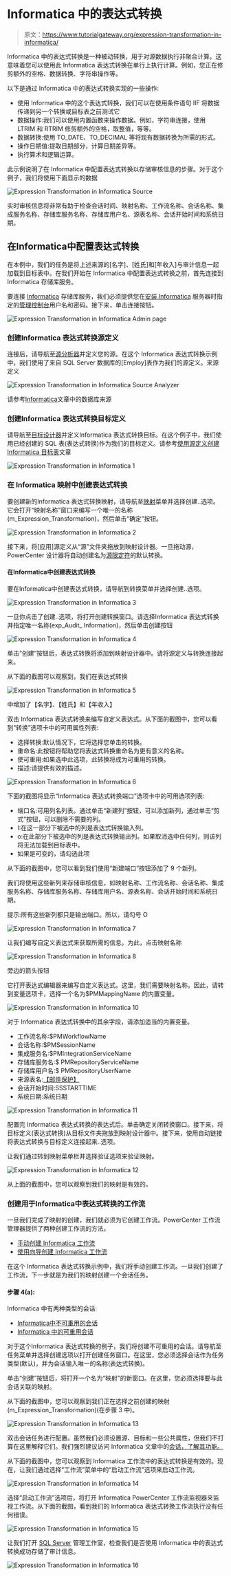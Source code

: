 # Informatica 中的表达式转换

> 原文：<https://www.tutorialgateway.org/expression-transformation-in-informatica/>

Informatica 中的表达式转换是一种被动转换，用于对源数据执行非聚合计算。这意味着您可以使用此 Informatica 表达式转换在单行上执行计算。例如，您正在修剪额外的空格、数据转换、字符串操作等。

以下是通过 Informatica 中的表达式转换实现的一些操作:

*   使用 Informatica 中的这个表达式转换，我们可以在使用条件语句 IIF 将数据传递到另一个转换或目标表之前测试它
*   数据操作:我们可以使用内置函数来操作数据。例如，字符串连接，使用 LTRIM 和 RTRIM 修剪额外的空格，取整值，等等。
*   数据转换:使用 TO_DATE、TO_DECIMAL 等将现有数据转换为所需的形式。
*   操作日期值:提取日期部分，计算日期差异等。
*   执行算术和逻辑运算。

此示例说明了在 Informatica 中配置表达式转换以存储审核信息的步骤。对于这个例子，我们将使用下面显示的数据

![Expression Transformation in Informatica Source](img/5f9de702a57b094e67843e59718ae291.png)

实时审核信息将非常有助于检查会话时间、映射名称、工作流名称、会话名称、集成服务名称、存储库服务名称、存储库用户名、源表名称、会话开始时间和系统日期。

## 在Informatica中配置表达式转换

在本例中，我们的任务是将上述来源的[名字]、[姓氏]和[年收入]与审计信息一起加载到目标表中。在我们开始在 Informatica 中配置表达式转换之前，首先连接到 Informatica 存储库服务。

要连接 [Informatica](https://www.tutorialgateway.org/informatica/) 存储库服务，我们必须提供您在[安装 Informatica](https://www.tutorialgateway.org/how-to-install-informatica/) 服务器时指定的[管理控制台](https://www.tutorialgateway.org/informatica-admin-console/)用户名和密码。接下来，单击连接按钮。

![Expression Transformation in Informatica Admin page](img/94f8d80d63361b2bfd960a0a92f0d45f.png)

### 创建Informatica 表达式转换源定义

连接后，请导航至[源分析器](https://www.tutorialgateway.org/informatica-source-analyzer/)并定义您的源。在这个 Informatica 表达式转换示例中，我们使用了来自 SQL Server 数据库的[Employ]表作为我们的源定义。来源定义

![Expression Transformation in Informatica Source Analyzer](img/e63f19bce03a01ee949968e30166a68a.png)

请参考[Informatica](https://www.tutorialgateway.org/database-source-in-informatica/)文章中的数据库来源

### 创建Informatica 表达式转换目标定义

请导航至[目标设计器](https://www.tutorialgateway.org/target-designer-in-informatica/)并定义Informatica 表达式转换目标。在这个例子中，我们使用已经创建的 SQL 表(表达式转换)作为我们的目标定义。请参考[使用源定义创建Informatica 目标表](https://www.tutorialgateway.org/create-informatica-target-table-using-source-definition/)文章

![Expression Transformation in Informatica 1](img/055cb346a6873bd71093fca76abde346.png)

### 在 Informatica 映射中创建表达式转换

要创建新的Informatica 表达式转换映射，请导航至[映射](https://www.tutorialgateway.org/informatica-mapping/)菜单并选择创建..选项。它会打开“映射名称”窗口来编写一个唯一的名称(m_Expression_Transformation)，然后单击“确定”按钮。

![Expression Transformation in Informatica 2](img/a8c17b04ec3be4a4733831adfca3bd01.png)

接下来，将[应用]源定义从“源”文件夹拖放到映射设计器。一旦拖动源，PowerCenter 设计器将自动创建名为[源限定符](https://www.tutorialgateway.org/source-qualifier-transformation-in-informatica/)的默认转换。

#### 在Informatica中创建表达式转换

要在Informatica中创建表达式转换，请导航到转换菜单并选择创建..选项。

![Expression Transformation in Informatica 3](img/7ea252ad834cc1f8cea40571aee3eebf.png)

一旦你点击了创建..选项，将打开创建转换窗口。请选择Informatica 表达式转换并指定唯一名称(exp_Audit_ Information)，然后单击创建按钮

![Expression Transformation in Informatica 4](img/68becd1aab9768ea04639543174d39c0.png)

单击“创建”按钮后，表达式转换将添加到映射设计器中。请将源定义与转换连接起来。

从下面的截图可以观察到，我们在表达式转换

![Expression Transformation in Informatica 5](img/dbcd56448720f8ecf02d4b21a44c6914.png)

中增加了【名字】、【姓氏】和【年收入】

双击 Informatica 表达式转换来编写自定义表达式。从下面的截图中，您可以看到“转换”选项卡中的可用属性列表:

*   选择转换:默认情况下，它将选择您单击的转换。
*   重命名:此按钮将帮助您将表达式转换重命名为更有意义的名称。
*   使可重用:如果选中此选项，此转换将成为可重用的转换。
*   描述:请提供有效的描述。

![Expression Transformation in Informatica 6](img/3aa57b9d9d204afe67b2fb41db47d7c3.png)

下面的截图将显示“Informatica 表达式转换端口”选项卡中的可用选项列表:

*   端口名:可用列名列表。通过单击“新建列”按钮，可以添加新列，通过单击“剪式”按钮，可以删除不需要的列。
*   I:在这一部分下被选中的列是表达式转换输入列。
*   o:在此部分下被选中的列是表达式转换输出列。如果取消选中任何列，则该列将无法加载到目标表中。
*   如果是可变的，请勾选此项

从下面的截图中，您可以看到我们使用“新建端口”按钮添加了 9 个新列。

我们将使用这些新列来存储审核信息，如映射名称、工作流名称、会话名称、集成服务名称、存储库服务名称、存储库用户名、源表名称、会话开始时间和系统日期。

提示:所有这些新列都只是输出端口。所以，请勾号 O

![Expression Transformation in Informatica 7](img/6259a66bf867a3105ef07a6133a220bb.png)

让我们编写自定义表达式来获取所需的信息。为此，点击映射名称

![Expression Transformation in Informatica 8](img/f0dbf70917e6cd0071ef8c0ef23da235.png)

旁边的箭头按钮

它打开表达式编辑器来编写自定义表达式。这里，我们需要映射名称。因此，请转到变量选项卡，选择一个名为$PMMappingName 的内置变量。

![Expression Transformation in Informatica 10](img/2837f9f9db7be342dbdf6880ac4b66dc.png)

对于 Informatica 表达式转换中的其余字段，请添加适当的内置变量。

*   工作流名称:$PMWorkflowName
*   会话名称:$PMSessionName
*   集成服务名:$PMIntegrationServiceName
*   存储库服务名:$ PMRepositoryServiceName
*   存储库用户名:$ PMRepositoryUserName
*   来源表名:[【邮件保护】](/cdn-cgi/l/email-protection)
*   会话开始时间:SSSTARTTIME
*   系统日期:系统日期

![Expression Transformation in Informatica 11](img/2541954271d0c328ea9ef589433b63d9.png)

配置完 Informatica 表达式转换的表达式后。单击确定关闭转换窗口。接下来，将目标定义(表达式转换)从目标文件夹拖放到映射设计器中。接下来，使用自动链接将表达式转换与目标定义连接起来..选项。

让我们通过转到映射菜单栏并选择验证选项来验证映射。

![Expression Transformation in Informatica 12](img/97c7bb984ea31aa0a5ab5b5caad4f0ff.png)

从上面的截图中，您可以观察到我们的映射是有效的。

### 创建用于Informatica中表达式转换的工作流

一旦我们完成了映射的创建，我们就必须为它创建工作流。PowerCenter 工作流管理器提供了两种创建工作流的方法。

*   [手动创建 Informatica 工作流](https://www.tutorialgateway.org/informatica-workflow/)
*   [使用向导创建 Informatica 工作流](https://www.tutorialgateway.org/informatica-workflow-using-wizard/)

在这个 Informatica 表达式转换示例中，我们将手动创建工作流。一旦我们创建了工作流，下一步就是为我们的映射创建一个会话任务。

#### 步骤 4(a):

Informatica 中有两种类型的会话:

*   [Informatica中不可重用的会话](https://www.tutorialgateway.org/session-in-informatica/)
*   [Informatica 中的可重用会话](https://www.tutorialgateway.org/reusable-session-in-informatica/)

对于这个Informatica 表达式转换的例子，我们将创建不可重用的会话。请导航至任务菜单并选择创建选项以打开创建任务窗口。在这里，您必须选择会话作为任务类型(默认)，并为会话输入唯一的名称(表达式转换)。

单击“创建”按钮后，将打开一个名为“映射”的新窗口。在这里，您必须选择要与此会话关联的映射。

从下面的截图中，您可以观察到我们正在选择之前创建的映射(m_Expression_Transformation)(在步骤 3 中)。

![Expression Transformation in Informatica 13](img/5e58d03a0b257a4a848a862623315d76.png)

双击会话任务进行配置。虽然我们必须设置源、目标和一些公共属性，但我们不打算在这里解释它们。我们强烈建议访问 Informatica 文章中的[会话，了解其功能。](https://www.tutorialgateway.org/session-in-informatica/)

从下面的截图中，您可以观察到 Informatica 工作流中的表达式转换是有效的。现在，让我们通过选择“工作流”菜单中的“启动工作流”选项来启动工作流。

![Expression Transformation in Informatica 14](img/6f39d9a18d4ddb2f064bae3bd5f7fde6.png)

选择“启动工作流”选项后，将打开 Informatica PowerCenter 工作流监视器来监视工作流。从下面的截图，看到我们的 Informatica 表达式转换工作流执行没有任何错误。

![Expression Transformation in Informatica 15](img/f245ab77905dd1f3d2085d6a5630f8b1.png)

让我们打开 [SQL Server](https://www.tutorialgateway.org/sql/) 管理工作室，检查我们是否使用 Informatica 中的表达式转换成功存储了审计信息。

![Expression Transformation in Informatica 16](img/ea7677d869d6202da56961c3c651ddd5.png)